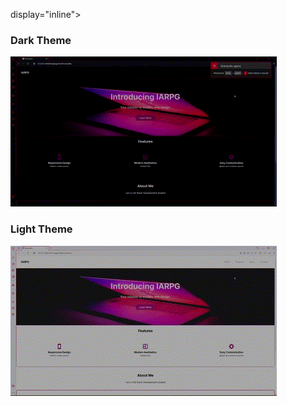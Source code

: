 <p <style>display="inline"</style>>
  <h3>
  Dark Theme
  </h3>
  <img src="themeGifs/darkTheme.gif">
  <h3>
    Light Theme
  </h3>
  <img src="themeGifs/lightTheme.gif">
</p>

